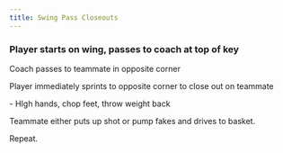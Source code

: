 ```yaml
---
title: Swing Pass Closeouts
---
```

### **Player starts on wing, passes to coach at top of key**

Coach passes to teammate in opposite corner

Player immediately sprints to opposite corner to close out on teammate

\- HIgh hands, chop feet, throw weight back

Teammate either puts up shot or pump fakes and drives to basket.

Repeat.